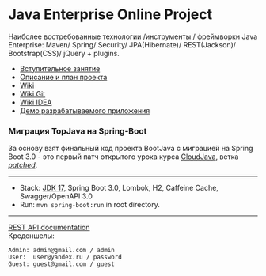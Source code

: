 Java Enterprise Online Project
===============================

Наиболее востребованные технологии /инструменты / фреймворки Java Enterprise:
Maven/ Spring/ Security/ JPA(Hibernate)/ REST(Jackson)/ Bootstrap(CSS)/ jQuery + plugins.

- [Вступительное занятие](https://github.com/JavaOPs/topjava)
- [Описание и план проекта](https://github.com/JavaOPs/topjava/blob/master/description.md)
- [Wiki](https://github.com/JavaOPs/topjava/wiki)
- [Wiki Git](https://github.com/JavaOPs/topjava/wiki/Git)
- [Wiki IDEA](https://github.com/JavaOPs/topjava/wiki/IDEA)
- [Демо разрабатываемого приложения](http://topjava.herokuapp.com/)

### Миграция TopJava на Spring-Boot
За основу взят финальный код проекта BootJava с миграцией на Spring Boot 3.0 - это первый патч открытого урока курса [CloudJava](https://javaops.ru/view/cloudjava/lesson01),
ветка [_patched_](https://github.com/JavaOPs/cloudjava/tree/patched).

-------------------------------------------------------------
- Stack: [JDK 17](http://jdk.java.net/17/), Spring Boot 3.0, Lombok, H2, Caffeine Cache, Swagger/OpenAPI 3.0
- Run: `mvn spring-boot:run` in root directory.
-----------------------------------------------------
[REST API documentation](http://localhost:8080/)  
Креденшелы:
```
Admin: admin@gmail.com / admin
User:  user@yandex.ru / password
Guest: guest@gmail.com / guest
```
